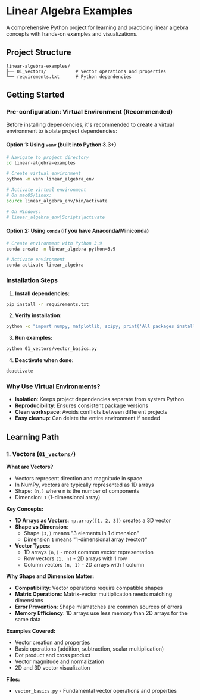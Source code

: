 # Linear Algebra Examples

A comprehensive Python project for learning and practicing linear algebra concepts with hands-on examples and visualizations.

## Project Structure

```
linear-algebra-examples/
├── 01_vectors/           # Vector operations and properties
└── requirements.txt      # Python dependencies
```

## Getting Started

### Pre-configuration: Virtual Environment (Recommended)

Before installing dependencies, it's recommended to create a virtual environment to isolate project dependencies:

#### Option 1: Using `venv` (built into Python 3.3+)
```bash
# Navigate to project directory
cd linear-algebra-examples

# Create virtual environment
python -m venv linear_algebra_env

# Activate virtual environment
# On macOS/Linux:
source linear_algebra_env/bin/activate

# On Windows:
# linear_algebra_env\Scripts\activate
```

#### Option 2: Using `conda` (if you have Anaconda/Miniconda)
```bash
# Create environment with Python 3.9
conda create -n linear_algebra python=3.9

# Activate environment
conda activate linear_algebra
```

### Installation Steps

1. **Install dependencies:**
```bash
pip install -r requirements.txt
```

2. **Verify installation:**
```bash
python -c "import numpy, matplotlib, scipy; print('All packages installed successfully!')"
```

3. **Run examples:**
```bash
python 01_vectors/vector_basics.py
```

4. **Deactivate when done:**
```bash
deactivate
```

### Why Use Virtual Environments?
- **Isolation**: Keeps project dependencies separate from system Python
- **Reproducibility**: Ensures consistent package versions
- **Clean workspace**: Avoids conflicts between different projects
- **Easy cleanup**: Can delete the entire environment if needed

## Learning Path

### 1. Vectors (`01_vectors/`)

**What are Vectors?**
- Vectors represent direction and magnitude in space
- In NumPy, vectors are typically represented as 1D arrays
- Shape: `(n,)` where n is the number of components
- Dimension: `1` (1-dimensional array)

**Key Concepts:**
- **1D Arrays as Vectors**: `np.array([1, 2, 3])` creates a 3D vector
- **Shape vs Dimension**: 
  - Shape `(3,)` means "3 elements in 1 dimension"
  - Dimension `1` means "1-dimensional array (vector)"
- **Vector Types**:
  - 1D arrays `(n,)` - most common vector representation
  - Row vectors `(1, n)` - 2D arrays with 1 row
  - Column vectors `(n, 1)` - 2D arrays with 1 column

**Why Shape and Dimension Matter:**
- **Compatibility**: Vector operations require compatible shapes
- **Matrix Operations**: Matrix-vector multiplication needs matching dimensions
- **Error Prevention**: Shape mismatches are common sources of errors
- **Memory Efficiency**: 1D arrays use less memory than 2D arrays for the same data

**Examples Covered:**
- Vector creation and properties
- Basic operations (addition, subtraction, scalar multiplication)
- Dot product and cross product
- Vector magnitude and normalization
- 2D and 3D vector visualization

**Files:**
- `vector_basics.py` - Fundamental vector operations and properties